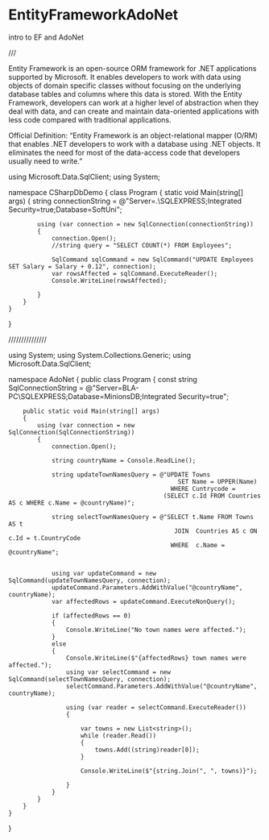 # EntityFrameworkAdoNet
intro to EF and AdoNet

///

Entity Framework is an open-source ORM framework for .NET applications supported by Microsoft. It enables developers to work with data using objects of domain specific classes without focusing on the underlying database tables and columns where this data is stored. With the Entity Framework, developers can work at a higher level of abstraction when they deal with data, and can create and maintain data-oriented applications with less code compared with traditional applications.

Official Definition: “Entity Framework is an object-relational mapper (O/RM) that enables .NET developers to work with a database using .NET objects. It eliminates the need for most of the data-access code that developers usually need to write.”

using Microsoft.Data.SqlClient;
using System;

namespace CSharpDbDemo
{
    class Program
    {
        static void Main(string[] args)
        {
            string connectionString = @"Server=.\SQLEXPRESS;Integrated Security=true;Database=SoftUni";

            using (var connection = new SqlConnection(connectionString))
            {
                connection.Open();
                //string query = "SELECT COUNT(*) FROM Employees";

                SqlCommand sqlCommand = new SqlCommand("UPDATE Employees SET Salary = Salary + 0.12", connection);
                var rowsAffected = sqlCommand.ExecuteReader();
                Console.WriteLine(rowsAffected);

            } 
        }
    }
}




///////////////


using System;
using System.Collections.Generic;
using Microsoft.Data.SqlClient;

namespace AdoNet
{
    public class Program
    {
        const string SqlConnectionString =
                              @"Server=BLA-PC\SQLEXPRESS;Database=MinionsDB;Integrated Security=true";

        public static void Main(string[] args)
        {
            using (var connection = new SqlConnection(SqlConnectionString)) 
            {
                connection.Open();

                string countryName = Console.ReadLine();

                string updateTownNamesQuery = @"UPDATE Towns 
                                                   SET Name = UPPER(Name) 
                                                 WHERE Cuntrycode = 
                                               (SELECT c.Id FROM Countries AS c WHERE c.Name = @countryName)";

                string selectTownNamesQuery = @"SELECT t.Name FROM Towns AS t 
                                                  JOIN  Countries AS c ON c.Id = t.CountryCode
                                                 WHERE  c.Name = @countryName";


                using var updateCommand = new SqlCommand(updateTownNamesQuery, connection);
                updateCommand.Parameters.AddWithValue("@countryName", countryName);
                var affectedRows = updateCommand.ExecuteNonQuery();

                if (affectedRows == 0)
                {
                    Console.WriteLine("No town names were affected.");
                }
                else
                {
                    Console.WriteLine($"{affectedRows} town names were affected.");
                    using var selectCommand = new SqlCommand(selectTownNamesQuery, connection);
                    selectCommand.Parameters.AddWithValue("@countryName", countryName);

                    using (var reader = selectCommand.ExecuteReader()) 
                    {

                        var towns = new List<string>();
                        while (reader.Read())
                        {
                            towns.Add((string)reader[0]);
                        }

                        Console.WriteLine($"{string.Join(", ", towns)}");
                       
                    }
                }
            }                
        }
    }
}
